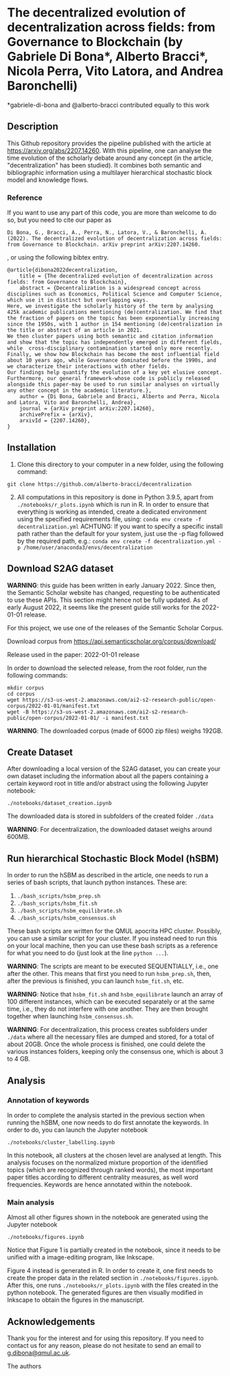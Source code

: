 # The decentralized evolution of decentralization across fields: from Governance to Blockchain (by Gabriele Di Bona*, Alberto Bracci*, Nicola Perra, Vito Latora, and Andrea Baronchelli)
\*gabriele-di-bona and @alberto-bracci contributed equally to this work

## Description

This Github repository provides the pipeline published with the article at https://arxiv.org/abs/2207.14260.
With this pipeline, one can analyse the time evolution of the scholarly debate around any concept (in the article, "decentralization" has been studied). It combines both semantic and bibliographic information using a multilayer hierarchical stochastic block model and knowledge flows. 

### Reference
If you want to use any part of this code, you are more than welcome to do so, but you need to cite our paper as
```
Di Bona, G., Bracci, A., Perra, N., Latora, V., & Baronchelli, A. (2022). The decentralized evolution of decentralization across fields: from Governance to Blockchain. arXiv preprint arXiv:2207.14260.
```
, or using the following bibtex entry.
```
@article{dibona2022decentralization,
    title = {The decentralized evolution of decentralization across fields: from Governance to Blockchain},
    abstract = {Decentralization is a widespread concept across disciplines such as Economics, Political Science and Computer Science, which use it in distinct but overlapping ways. 
Here, we investigate the scholarly history of the term by analysing 425k academic publications mentioning (de)centralization. We find that the fraction of papers on the topic has been exponentially increasing since the 1950s, with 1 author in 154 mentioning (de)centralization in the title or abstract of an article in 2021. 
We then cluster papers using both semantic and citation information and show that the topic has independently emerged in different fields, while  cross-disciplinary contamination started only more recently.
Finally, we show how Blockchain has become the most influential field about 10 years ago, while Governance dominated before the 1990s, and we characterize their interactions with other fields.
Our findings help quantify the evolution of a key yet elusive concept. Furthermore, our general framework-whose code is publicly released alongside this paper-may be used to run similar analyses on virtually any other concept in the academic literature.},
    author = {Di Bona, Gabriele and Bracci, Alberto and Perra, Nicola and Latora, Vito and Baronchelli, Andrea},
    journal = {arXiv preprint arXiv:2207.14260},
    archivePrefix = {arXiv},
    arxivId = {2207.14260},
}
```

## Installation
1. Clone this directory to your computer in a new folder, using the following command:
```
git clone https://github.com/alberto-bracci/decentralization
```
2. All computations in this repository is done in Python 3.9.5, apart from ```./notebooks/r_plots.ipynb``` which is run in R. In order to ensure that everything is working as intended, create a dedicated environment using the specified requirements file, using: 
```conda env create -f decentralization.yml```
ACHTUNG: If you want to specify a specific install path rather than the default for your system, just use the -p flag followed by the required path, e.g.: 
```conda env create -f decentralization.yml -p /home/user/anaconda3/envs/decentralization```

## Download S2AG dataset

**WARNING**: this guide has been written in early January 2022. Since then, the Semantic Scholar website has changed, requesting to be authenticated to use these APIs. This section might hence not be fully updated. As of early August 2022, it seems like the present guide still works for the 2022-01-01 release.

For this project, we use one of the releases of the Semantic Scholar Corpus.

Download corpus from
https://api.semanticscholar.org/corpus/download/

Release used in the paper: 2022-01-01 release

In order to download the selected release, from the root folder, run the following commands:

```
mkdir corpus
cd corpus
wget https://s3-us-west-2.amazonaws.com/ai2-s2-research-public/open-corpus/2022-01-01/manifest.txt
wget -B https://s3-us-west-2.amazonaws.com/ai2-s2-research-public/open-corpus/2022-01-01/ -i manifest.txt
```

**WARNING**: The downloaded corpus (made of 6000 zip files) weighs 192GB.

## Create Dataset

After downloading a local version of the S2AG dataset, you can create your own dataset including the information about all the papers containing a certain keyword root in title and/or abstract using the following Jupyter notebook:
```
./notebooks/dataset_creation.ipynb
```

The downloaded data is stored in subfolders of the created folder `./data`

**WARNING**: For decentralization, the downloaded dataset weighs around 600MB.


## Run hierarchical Stochastic Block Model (hSBM)
In order to run the hSBM as described in the article, one needs to run a series of bash scripts, that launch python instances. These are:
1. ```./bash_scripts/hsbm_prep.sh```
1. ```./bash_scripts/hsbm_fit.sh```
1. ```./bash_scripts/hsbm_equilibrate.sh```
1. ```./bash_scripts/hsbm_consensus.sh```

These bash scripts are written for the QMUL apocrita HPC cluster. Possibly, you can use a similar script for your cluster. If you instead need to run this on your local machine, then you can use these bash scripts as a reference for what you need to do (just look at the line `python ...`).

**WARNING**: The scripts are meant to be executed SEQUENTIALLY, i.e., one after the other. This means that first you need to run `hsbm_prep.sh`, then, after the previous is finished, you can launch `hsbm_fit.sh`, etc. 

**WARNING**: Notice that `hsbm_fit.sh` and `hsbm_equilibrate` launch an array of 100 different instances, which can be executed separately or at the same time, i.e., they do not interfere with one another. They are then brought together when launching `hsbm_consensus.sh`.

**WARNING**: For decentralization, this process creates subfolders under `./data` where all the necessary files are dumped and stored, for a total of about 20GB. Once the whole process is finished, one could delete the various instances folders, keeping only the consensus one, which is about 3 to 4 GB.

## Analysis
### Annotation of keywords
In order to complete the analysis started in the previous section when running the hSBM, one now needs to do first annotate the keywords. In order to do, you can launch the Jupyter notebook 
```
./notebooks/cluster_labelling.ipynb
```

In this notebook, all clusters at the chosen level are analysed at length. This analysis focuses on the normalized mixture proportion of the identified topics (which are recognized through ranked words), the most important paper titles according to different centrality measures, as well word frequencies.
Keywords are hence annotated within the notebook.

### Main analysis
Almost all other figures shown in the notebook are generated using the Jupyter notebook 
```
./notebooks/figures.ipynb
```

Notice that Figure 1 is partially created in the notebook, since it needs to be unified with a image-editing program, like Inkscape.

Figure 4 instead is generated in R. In order to create it, one first needs to create the proper data in the related section in `./notebooks/figures.ipynb`. After this, one runs `./notebooks/r_plots.ipynb` with the files created in the python notebook. The generated figures are then visually modified in Inkscape to obtain the figures in the manuscript.


## Acknowledgements
Thank you for the interest and for using this repository. If you need to contact us for any reason, please do not hesitate to send an email to g.dibona@qmul.ac.uk.

The authors
